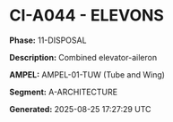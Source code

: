 # CI-A044 - ELEVONS

**Phase:** 11-DISPOSAL

**Description:** Combined elevator-aileron

**AMPEL:** AMPEL-01-TUW (Tube and Wing)

**Segment:** A-ARCHITECTURE

**Generated:** 2025-08-25 17:27:29 UTC
